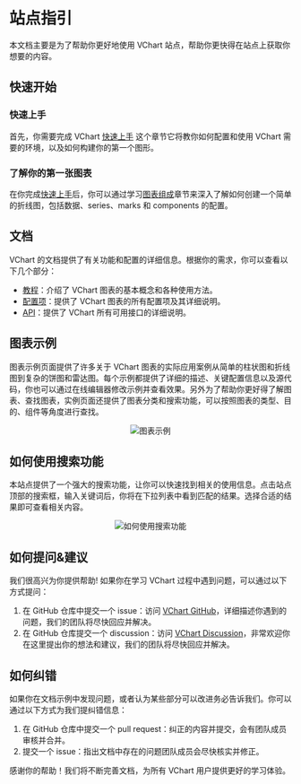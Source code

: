 # 站点指引

本文档主要是为了帮助你更好地使用 VChart 站点，帮助你更快得在站点上获取你想要的内容。

## 快速开始

### 快速上手

首先，你需要完成 VChart [快速上手](./Getting_Started) 这个章节它将教你如何配置和使用 VChart 需要的环境，以及如何构建你的第一个图形。

### 了解你的第一张图表

在你完成[快速上手](./Getting_Started)后，你可以通过学习[图表组成](../tutorial_docs/Chart_Concepts/Understanding_VChart)章节来深入了解如何创建一个简单的折线图，包括数据、series、marks 和 components 的配置。

## 文档

VChart 的文档提供了有关功能和配置的详细信息。根据你的需求，你可以查看以下几个部分：

*   [教程](./VChart_Website_Guide)：介绍了 VChart 图表的基本概念和各种使用方法。
*   [配置项](../../option)：提供了 VChart 图表的所有配置项及其详细说明。
*   [API](../../api)：提供了 VChart 所有可用接口的详细说明。

## 图表示例

图表示例页面提供了许多关于 VChart 图表的实际应用案例从简单的柱状图和折线图到复杂的饼图和雷达图。每个示例都提供了详细的描述、关键配置信息以及源代码，你也可以通过在线编辑器修改示例并查看效果。另外为了帮助你更好得了解图表、查找图表，实例页面还提供了图表分类和搜索功能，可以按照图表的类型、目的、组件等角度进行查找。

<div style="text-align: center;">
  <img src="https://tosv.byted.org/obj/bit-cloud/39b8dd02abe79e47954774000.png" alt="图表示例">
</div>

## 如何使用搜索功能

本站点提供了一个强大的搜索功能，让你可以快速找到相关的使用信息。点击站点顶部的搜索框，输入关键词后，你将在下拉列表中看到匹配的结果。选择合适的结果即可查看相关内容。

<div style="text-align: center;">
  <img src="https://tosv.byted.org/obj/bit-cloud/55297520732ada18bb7183f01.png" alt="如何使用搜索功能">
</div>

## 如何提问&建议

我们很高兴为你提供帮助! 如果你在学习 VChart 过程中遇到问题，可以通过以下方式提问：

1.  在 GitHub 仓库中提交一个 issue：访问 [VChart GitHub](https://github.com/VisActor/VChart/issues/new/choose)，详细描述你遇到的问题，我们的团队将尽快回应并解决。
2.  在 GitHub 仓库提交一个 discussion：访问 [VChart Discussion](https://github.com/VisActor/VChart/discussions)，非常欢迎你在这里提出你的想法和建议，我们的团队将尽快回应并解决。

## 如何纠错

如果你在文档示例中发现问题，或者认为某些部分可以改进务必告诉我们。你可以通过以下方式为我们提纠错信息：

1.  在 GitHub 仓库中提交一个 pull request：纠正的内容并提交，会有团队成员审核并合并。
2.  提交一个 issue：指出文档中存在的问题团队成员会尽快核实并修正。

感谢你的帮助！我们将不断完善文档，为所有 VChart 用户提供更好的学习体验。
